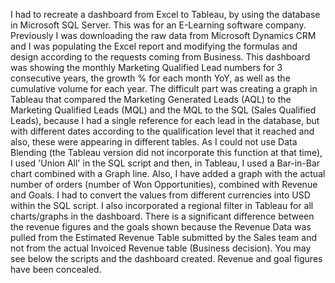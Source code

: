 I had to recreate a dashboard from Excel to Tableau, by using the database in Microsoft SQL Server. This was for an E-Learning software company.
Previously I was downloading the raw data from Microsoft Dynamics CRM and I was populating the Excel report and modifying the formulas and design according to the requests coming from Business.
This dashboard was showing the monthly Marketing Qualified Lead numbers for 3 consecutive years, the growth % for each month YoY, as well as the cumulative volume for each year. 
The difficult part was creating a graph in Tableau that compared the Marketing Generated Leads (AQL) to the Marketing Qualified Leads (MQL) and the MQL to the SQL (Sales Qualified Leads), because I had a single reference for each lead in the database, but with different dates according to the qualification level that it reached and also, these were appearing in different tables. 
As I could not use Data Blending (the Tableau version did not incorporate this function at that time), I used 'Union All' in the SQL script and then, in Tableau, I used a Bar-in-Bar chart combined with a Graph line. 
Also, I have added a graph with the actual number of orders (number of Won Opportunities), combined with Revenue and Goals. I had to convert the values from different currencies into USD within the SQL script. 
I also incorporated a regional filter in Tableau for all charts/graphs in the dashboard. 
There is a significant difference between the revenue figures and the goals shown because the Revenue Data was pulled from the Estimated Revenue Table submitted by the Sales team and not from the actual Invoiced Revenue table (Business decision). 
You may see below the scripts and the dashboard created. Revenue and goal figures have been concealed. 
